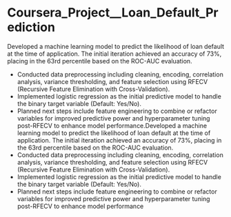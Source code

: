# Coursera_Project__Loan_Default_Prediction

Developed a machine learning model to predict the likelihood of loan default at the time of application. The initial iteration achieved an accuracy of 73%, placing in the 63rd percentile based on the ROC-AUC evaluation.

- Conducted data preprocessing including cleaning, encoding, correlation analysis, variance thresholding, and feature selection using RFECV (Recursive Feature Elimination with Cross-Validation).
- Implemented logistic regression as the initial predictive model to handle the binary target variable (Default: Yes/No).
- Planned next steps include feature engineering to combine or refactor variables for improved predictive power and hyperparameter tuning post-RFECV to enhance model performance.Developed a machine learning model to predict the likelihood of loan default at the time of application. The initial iteration achieved an accuracy of 73%, placing in the 63rd percentile based on the ROC-AUC evaluation.
- Conducted data preprocessing including cleaning, encoding, correlation analysis, variance thresholding, and feature selection using RFECV (Recursive Feature Elimination with Cross-Validation).
- Implemented logistic regression as the initial predictive model to handle the binary target variable (Default: Yes/No).
- Planned next steps include feature engineering to combine or refactor variables for improved predictive power and hyperparameter tuning post-RFECV to enhance model performance
